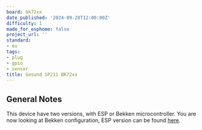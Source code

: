 ```yaml
---
board: bk72xx
date_published: '2024-09-28T12:00:00Z'
difficulty: 1
made_for_esphome: false
project_url: ''
standard:
- eu
tags:
- plug
- gpio
- sensor
title: Gosund SP211 BK72xx
---
```


## General Notes

This device have two versions, with ESP or Bekken microcontroller.
You are now looking at Bekken configuration, ESP version can be found [here](./Gosund-SP211).